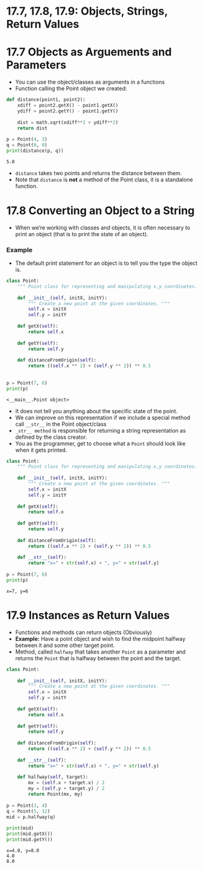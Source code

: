 # 17.7, 17.8, 17.9: Objects, Strings, Return Values
# 17.7 Objects as Arguements and Parameters
- You can use the object/classes as arguments in a functions
- Function calling the Point object we created:
```python
def distance(point1, point2):
    xdiff = point2.getX() - point1.getX()
    ydiff = point2.getY() - point1.getY()
    
    dist = math.sqrt(xdiff**2 + ydiff**2)
    return dist
    
p = Point(4, 3)
q = Point(0, 0)
print(distance(p, q))
```

    5.0

-   `distance` takes two points and returns the distance between them.
-   Note that `distance` is **not** a method of the Point class, it is a standalone function.
# 17.8 Converting an Object to a String
- When we’re working with classes and objects, it is often necessary to print an object (that is to print the state of an object).
### Example
- The default print statement for an object is to tell you the type the object is.
```python
class Point:
	""" Point class for representing and manipulating x,y coordinates. """
    
    def __init__(self, initX, initY):
        """ Create a new point at the given coordinates. """
        self.x = initX
        self.y = initY
    
    def getX(self):
        return self.x
    
    def getY(self):
        return self.y
    
    def distanceFromOrigin(self):
        return ((self.x ** 2) + (self.y ** 2)) ** 0.5
    
    
p = Point(7, 6)
print(p)
```

    <__main__.Point object>

- It does not tell you anything about the specific state of the point.
- We can improve on this representation if we include a special method call `__str__` in the Point object/class
- `_str__ method` is responsible for returning a string representation as defined by the class creator.
- You as the programmer, get to choose what a `Point` should look like when it gets printed.
```python
class Point:
    """ Point class for representing and manipulating x,y coordinates. """
    
    def __init__(self, initX, initY):
        """ Create a new point at the given coordinates. """
        self.x = initX
        self.y = initY
    
    def getX(self):
        return self.x
    
    def getY(self):
        return self.y
    
    def distanceFromOrigin(self):
        return ((self.x ** 2) + (self.y ** 2)) ** 0.5
    
    def __str__(self):
        return "x=" + str(self.x) + ", y=" + str(self.y)
    
p = Point(7, 6)
print(p)
```

    x=7, y=6

# 17.9 Instances as Return Values
- Functions and methods can return objects (Obviously)
- **Example:** Have a point object and wish to find the midpoint halfway between it and some other target point.
- Method, called `halfway` that takes another `Point` as a parameter and returns the `Point` that is halfway between the point and the target.
```python
class Point:
    
    def __init__(self, initX, initY):
        """ Create a new point at the given coordinates. """
        self.x = initX
        self.y = initY
    
    def getX(self):
        return self.x
    
    def getY(self):
        return self.y
    
    def distanceFromOrigin(self):
        return ((self.x ** 2) + (self.y ** 2)) ** 0.5
    
    def __str__(self):
        return "x=" + str(self.x) + ", y=" + str(self.y)
    
    def halfway(self, target):
        mx = (self.x + target.x) / 2
        my = (self.y + target.y) / 2
        return Point(mx, my)
    
p = Point(3, 4)
q = Point(5, 12)
mid = p.halfway(q)
    
print(mid)
print(mid.getX())
print(mid.getY())
```

    x=4.0, y=8.0
    4.0
    8.0
